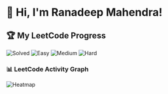 # 👋 Hi, I'm Ranadeep Mahendra!

## 🏆 My LeetCode Progress

![Solved](https://img.shields.io/badge/Solved-73/3626-blue?cache=1753407681) ![Easy](https://img.shields.io/badge/Easy-41/886-brightgreen?cache=1753407681) ![Medium](https://img.shields.io/badge/Medium-31/1885-orange?cache=1753407681) ![Hard](https://img.shields.io/badge/Hard-1/855-red?cache=1753407681) 

### 📊 LeetCode Activity Graph

![Heatmap](https://leetcard.jacoblin.cool/ranadeep_mahendra2426?theme=dark&font=Karma&ext=heatmap&cache=1753407681)
